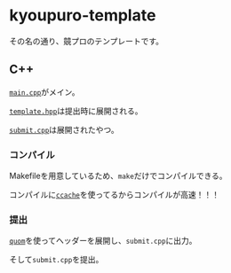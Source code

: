 # kyoupuro-template

その名の通り、竸プロのテンプレートです。

## C++

[`main.cpp`](https://github.com/taiton-k/kyoupuro-template/blob/main/c++/main.cpp)がメイン。

[`template.hpp`](https://github.com/taiton-k/kyoupuro-template/blob/main/c++/template.hpp)は提出時に展開される。

[`submit.cpp`](https://github.com/taiton-k/kyoupuro-template/blob/main/c++/submit.cpp)は展開されたやつ。

### コンパイル

Makefileを用意しているため、`make`だけでコンパイルできる。

コンパイルに[`ccache`](https://github.com/ccache/ccache)を使ってるからコンパイルが高速！！！

### 提出

[`quom`](https://github.com/Viatorus/quom)を使ってヘッダーを展開し、`submit.cpp`に出力。

そして`submit.cpp`を提出。
